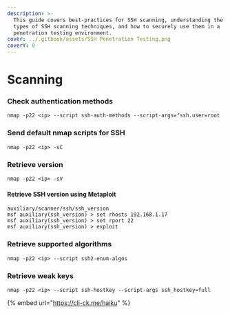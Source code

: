 ```yaml
---
description: >-
  This guide covers best-practices for SSH scanning, understanding the different
  types of SSH scanning techniques, and how to securely use them in a
  penetration testing environment.
cover: ../.gitbook/assets/SSH Penetration Testing.png
coverY: 0
---
```


# Scanning

### Check authentication methods

```
nmap -p22 <ip> --script ssh-auth-methods --script-args="ssh.user=root
```

### Send default nmap scripts for SSH

```
nmap -p22 <ip> -sC
```

### Retrieve version

```
nmap -p22 <ip> -sV
```

#### Retrieve SSH version using Metaploit

```
auxiliary/scanner/ssh/ssh_version
msf auxiliary(ssh_version) > set rhosts 192.168.1.17
msf auxiliary(ssh_version) > set rport 22
msf auxiliary(ssh_version) > exploit
```

### Retrieve supported algorithms

```
nmap -p22 <ip> --script ssh2-enum-algos
```

### Retrieve weak keys

```
nmap -p22 <ip> --script ssh-hostkey --script-args ssh_hostkey=full 
```

{% embed url="https://cli-ck.me/haiku" %}
